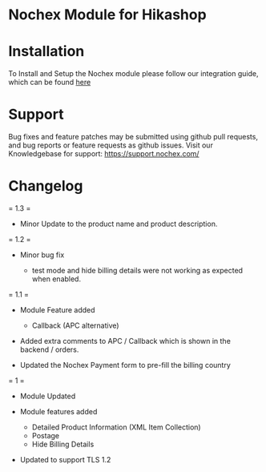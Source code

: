 Nochex Module for Hikashop
============

Installation
============
To Install and Setup the Nochex module please follow our integration guide, which can be found <a href="https://support.nochex.com/kb/faq.php?id=216">here</a>

Support
=====================
Bug fixes and feature patches may be submitted using github pull requests, and bug reports or feature requests as github issues.
Visit our Knowledgebase for support: https://support.nochex.com/ 

Changelog
=====================

= 1.3 =

  - Minor Update to the product name and product description.

= 1.2 =

  - Minor bug fix 
  
    - test mode and hide billing details were not working as expected when enabled. 

= 1.1 =

  - Module Feature added
  
    + Callback (APC alternative)
   
  - Added extra comments to APC / Callback which is shown in the backend / orders.  
  - Updated the Nochex Payment form to pre-fill the billing country
  
= 1 =
  
  - Module Updated
  
  - Module features added
  
    + Detailed Product Information (XML Item Collection)
    + Postage
    + Hide Billing Details
  
  - Updated to support TLS 1.2
